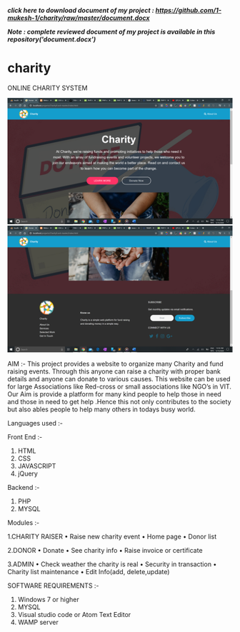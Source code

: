 ***click here to download document of my project : https://github.com/1-mukesh-1/charity/raw/master/document.docx***


***Note : complete reviewed document of my project is available in this repository('document.docx')***


# charity
ONLINE CHARITY SYSTEM


![](assets/images/Screenshot%20(19).png)
![](assets/images/Screenshot%20(20).png)

AIM :-
This project provides a website to organize many Charity and fund raising events. Through this anyone can raise a charity with proper bank details and anyone can donate to various causes. This website can be used for large Associations like Red-cross or small associations like NGO’s in VIT. Our Aim is provide a platform for many kind people to help those in need and those in need to get help .Hence this not only contributes to the society but also ables people to help many others in todays busy world.

Languages used :-

Front End :-
1.	HTML 
2.	CSS 
3.	JAVASCRIPT
4.	jQuery

Backend :-
1.	PHP
2.	MYSQL

Modules :-

1.CHARITY RAISER
•	Raise new charity event
•	Home page
•	Donor list

2.DONOR
•	Donate
•	See charity info
•	Raise invoice or certificate

3.ADMIN
•	Check weather the charity is real
•	Security in transaction
•	Charity list maintenance
•	Edit Info(add, delete,update)


SOFTWARE REQUIREMENTS :-

1.	Windows 7 or higher
2.	MYSQL 
3.	Visual studio code or Atom Text Editor 
4.	WAMP server

